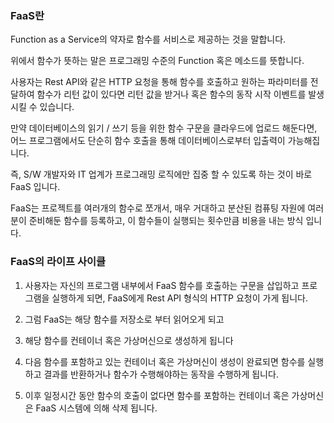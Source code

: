 ### FaaS란
Function as a Service의 약자로 함수를 서비스로 제공하는 것을 말합니다.  

위에서 함수가 뜻하는 말은 프로그래밍 수준의 Function 혹은 메소드를 뜻합니다.  

사용자는 Rest API와 같은 HTTP 요청을 통해 함수를 호출하고 원하는 파라미터를 전달하여 함수가 리턴 값이 있다면 리턴 값을 받거나 혹은 함수의 동작 시작 이벤트를 발생시킬 수 있습니다.  

만약 데이터베이스의 읽기 / 쓰기 등을 위한 함수 구문을 클라우드에 업로드 해둔다면, 어느 프로그램에서도 단순히 함수 호출을 통해 데이터베이스로부터 입출력이 가능해집니다.  

즉, S/W 개발자와 IT 업계가 프로그래밍 로직에만 집중 할 수 있도록 하는 것이 바로 FaaS 입니다.  

FaaS는 프로젝트를 여러개의 함수로 쪼개서, 매우 거대하고 분산된 컴퓨팅 자원에 여러 분이 준비해둔 함수를 등록하고, 이 함수들이 실행되는 횟수만큼 비용을 내는 방식 입니다.

### FaaS의 라이프 사이클
1. 사용자는 자신의 프로그램 내부에서 FaaS 함수를 호출하는 구문을 삽입하고 프로그램을 실행하게 되면, FaaS에게 Rest API 형식의 HTTP 요청이 가게 됩니다.

2. 그럼 FaaS는 해당 함수를 저장소로 부터 읽어오게 되고

3. 해당 함수를 컨테이너 혹은 가상머신으로 생성하게 됩니다

4. 다음 함수를 포함하고 있는 컨테이너 혹은 가상머신이 생성이 완료되면 함수를 실행하고 결과를 반환하거나 함수가 수행해야하는 동작을 수행하게 됩니다.

5. 이후 일정시간 동안 함수의 호출이 없다면 함수를 포함하는 컨테이너 혹은 가상머신은 FaaS 시스템에 의해 삭제 됩니다.